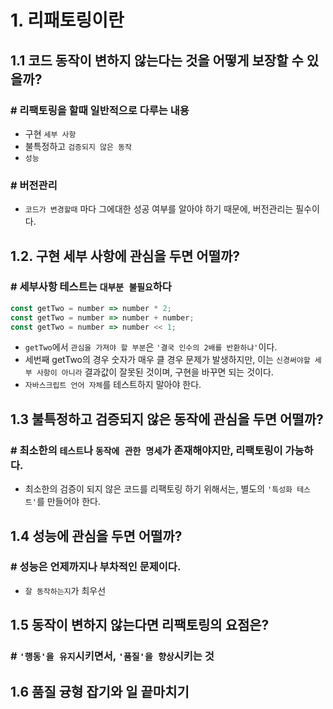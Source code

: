 # 1. 리패토링이란

## 1.1 코드 동작이 변하지 않는다는 것을 어떻게 보장할 수 있을까?

### # 리팩토링을 할때 일반적으로 다루는 내용

* 구현 `세부 사항`
* 불특정하고 `검증되지 않은 동작`
* `성능`

### # 버전관리

* `코드가 변경할때` 마다 그에대한 성공 여부를 알아야 하기 때문에, 버전관리는 필수이다.

## 1.2. 구현 세부 사항에 관심을 두면 어떨까?

### # 세부사항 테스트는 `대부분 불필요`하다

```javascript
const getTwo = number => number * 2;
const getTwo = number => number + number;
const getTwo = number => number << 1;
```

* `getTwo`에서 `관심을 가져야 할 부분`은 `'결국 인수의 2배를 반환하냐'`이다.
* 세번째 getTwo의 경우 숫자가 매우 클 경우 문제가 발생하지만, 이는 `신경써야할 세부 사항이 아니라` 결과값이 잘못된 것이며, 구현을 바꾸면 되는 것이다.
* `자바스크립트 언어 자체`를 테스트하지 말아야 한다.

## 1.3 불특정하고 검증되지 않은 동작에 관심을 두면 어떨까?

### # 최소한의 `테스트`나 `동작에 관한 명세`가 존재해야지만, 리팩토링이 가능하다.

* 최소한의 검증이 되지 않은 코드를 리팩토링 하기 위해서는, 별도의 `'특성화 테스트'`를 만들어야 한다.

## 1.4 성능에 관심을 두면 어떨까?

### # 성능은 언제까지나 부차적인 문제이다.

* `잘 동작하는지`가 최우선

## 1.5 동작이 변하지 않는다면 리팩토링의 요점은?

### # `'행동'을 유지`시키면서, `'품질'을 향상`시키는 것

## 1.6 품질 귱형 잡기와 일 끝마치기